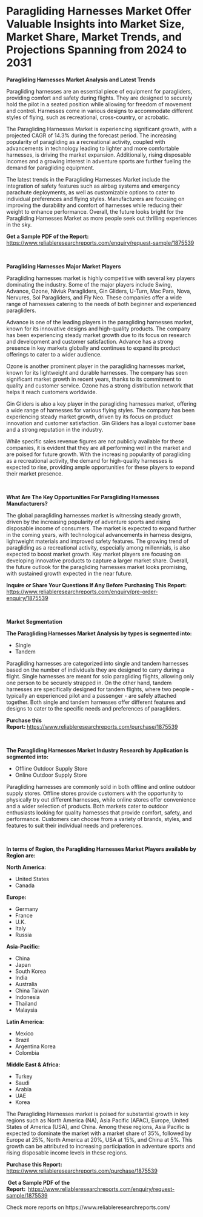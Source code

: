 <p><h1>Paragliding Harnesses Market Offer Valuable Insights into Market Size, Market Share, Market Trends, and Projections Spanning from 2024 to 2031</h1></p><p><strong>Paragliding Harnesses Market Analysis and Latest Trends</strong></p>
<p><p>Paragliding harnesses are an essential piece of equipment for paragliders, providing comfort and safety during flights. They are designed to securely hold the pilot in a seated position while allowing for freedom of movement and control. Harnesses come in various designs to accommodate different styles of flying, such as recreational, cross-country, or acrobatic.</p><p>The Paragliding Harnesses Market is experiencing significant growth, with a projected CAGR of 14.3% during the forecast period. The increasing popularity of paragliding as a recreational activity, coupled with advancements in technology leading to lighter and more comfortable harnesses, is driving the market expansion. Additionally, rising disposable incomes and a growing interest in adventure sports are further fueling the demand for paragliding equipment.</p><p>The latest trends in the Paragliding Harnesses Market include the integration of safety features such as airbag systems and emergency parachute deployments, as well as customizable options to cater to individual preferences and flying styles. Manufacturers are focusing on improving the durability and comfort of harnesses while reducing their weight to enhance performance. Overall, the future looks bright for the Paragliding Harnesses Market as more people seek out thrilling experiences in the sky.</p></p>
<p><strong>Get a Sample PDF of the Report:&nbsp;</strong> <a href="https://www.reliableresearchreports.com/enquiry/request-sample/1875539">https://www.reliableresearchreports.com/enquiry/request-sample/1875539</a></p>
<p>&nbsp;</p>
<p><strong>Paragliding Harnesses Major Market Players</strong></p>
<p><p>Paragliding harnesses market is highly competitive with several key players dominating the industry. Some of the major players include Swing, Advance, Ozone, Niviuk Paragliders, Gin Gliders, U-Turn, Mac Para, Nova, Nervures, Sol Paragliders, and Fly Neo. These companies offer a wide range of harnesses catering to the needs of both beginner and experienced paragliders.</p><p>Advance is one of the leading players in the paragliding harnesses market, known for its innovative designs and high-quality products. The company has been experiencing steady market growth due to its focus on research and development and customer satisfaction. Advance has a strong presence in key markets globally and continues to expand its product offerings to cater to a wider audience.</p><p>Ozone is another prominent player in the paragliding harnesses market, known for its lightweight and durable harnesses. The company has seen significant market growth in recent years, thanks to its commitment to quality and customer service. Ozone has a strong distribution network that helps it reach customers worldwide.</p><p>Gin Gliders is also a key player in the paragliding harnesses market, offering a wide range of harnesses for various flying styles. The company has been experiencing steady market growth, driven by its focus on product innovation and customer satisfaction. Gin Gliders has a loyal customer base and a strong reputation in the industry.</p><p>While specific sales revenue figures are not publicly available for these companies, it is evident that they are all performing well in the market and are poised for future growth. With the increasing popularity of paragliding as a recreational activity, the demand for high-quality harnesses is expected to rise, providing ample opportunities for these players to expand their market presence.</p></p>
<p>&nbsp;</p>
<p><strong>What Are The Key Opportunities For Paragliding Harnesses Manufacturers?</strong></p>
<p><p>The global paragliding harnesses market is witnessing steady growth, driven by the increasing popularity of adventure sports and rising disposable income of consumers. The market is expected to expand further in the coming years, with technological advancements in harness designs, lightweight materials and improved safety features. The growing trend of paragliding as a recreational activity, especially among millennials, is also expected to boost market growth. Key market players are focusing on developing innovative products to capture a larger market share. Overall, the future outlook for the paragliding harnesses market looks promising, with sustained growth expected in the near future.</p></p>
<p><strong>Inquire or Share Your Questions If Any Before Purchasing This Report:</strong> <a href="https://www.reliableresearchreports.com/enquiry/pre-order-enquiry/1875539">https://www.reliableresearchreports.com/enquiry/pre-order-enquiry/1875539</a></p>
<p>&nbsp;</p>
<p><strong>Market Segmentation</strong></p>
<p><strong>The Paragliding Harnesses Market Analysis by types is segmented into:</strong></p>
<p><ul><li>Single</li><li>Tandem</li></ul></p>
<p><p>Paragliding harnesses are categorized into single and tandem harnesses based on the number of individuals they are designed to carry during a flight. Single harnesses are meant for solo paragliding flights, allowing only one person to be securely strapped in. On the other hand, tandem harnesses are specifically designed for tandem flights, where two people - typically an experienced pilot and a passenger - are safely attached together. Both single and tandem harnesses offer different features and designs to cater to the specific needs and preferences of paragliders.</p></p>
<p><strong>Purchase this Report:&nbsp;</strong><a href="https://www.reliableresearchreports.com/purchase/1875539">https://www.reliableresearchreports.com/purchase/1875539</a></p>
<p>&nbsp;</p>
<p><strong>The Paragliding Harnesses Market Industry Research by Application is segmented into:</strong></p>
<p><ul><li>Offline Outdoor Supply Store</li><li>Online Outdoor Supply Store</li></ul></p>
<p><p>Paragliding harnesses are commonly sold in both offline and online outdoor supply stores. Offline stores provide customers with the opportunity to physically try out different harnesses, while online stores offer convenience and a wider selection of products. Both markets cater to outdoor enthusiasts looking for quality harnesses that provide comfort, safety, and performance. Customers can choose from a variety of brands, styles, and features to suit their individual needs and preferences.</p></p>
<p>&nbsp;</p>
<p><strong>In terms of Region, the Paragliding Harnesses Market Players available by Region are:</strong></p>
<p>
    <p> <strong> North America: </strong>
        <ul>
            <li>United States</li>
            <li>Canada</li>
        </ul>
        </p> 
    <p> <strong> Europe: </strong>
        <ul>
            <li>Germany</li>
            <li>France</li>
            <li>U.K.</li>
            <li>Italy</li>
            <li>Russia</li>
        </ul>
        </p> 
    <p> <strong> Asia-Pacific: </strong>
        <ul>
            <li>China</li>
            <li>Japan</li>
            <li>South Korea</li>
            <li>India</li>
            <li>Australia</li>
            <li>China Taiwan</li>
            <li>Indonesia</li>
            <li>Thailand</li>
            <li>Malaysia</li>
        </ul>
        </p> 
    <p> <strong> Latin America: </strong>
        <ul>
            <li>Mexico</li>
            <li>Brazil</li>
            <li>Argentina Korea</li>
            <li>Colombia</li>
        </ul>
        </p> 
    <p> <strong> Middle East & Africa: </strong>
        <ul>
            <li>Turkey</li>
            <li>Saudi</li>
            <li>Arabia</li>
            <li>UAE</li>
            <li>Korea</li>
        </ul>
    </p>
    </p>
<p><p>The Paragliding Harnesses market is poised for substantial growth in key regions such as North America (NA), Asia Pacific (APAC), Europe, United States of America (USA), and China. Among these regions, Asia Pacific is expected to dominate the market with a market share of 35%, followed by Europe at 25%, North America at 20%, USA at 15%, and China at 5%. This growth can be attributed to increasing participation in adventure sports and rising disposable income levels in these regions.</p></p>
<p><strong>Purchase this Report: </strong><a href="https://www.reliableresearchreports.com/purchase/1875539">https://www.reliableresearchreports.com/purchase/1875539</a></p>
<p>&nbsp;<strong>Get a Sample PDF of the Report:&nbsp;&nbsp;</strong><a href="https://www.reliableresearchreports.com/enquiry/request-sample/1875539">https://www.reliableresearchreports.com/enquiry/request-sample/1875539</a></p>
<p><strong></strong></p>
<p>Check more reports on https://www.reliableresearchreports.com/</p>